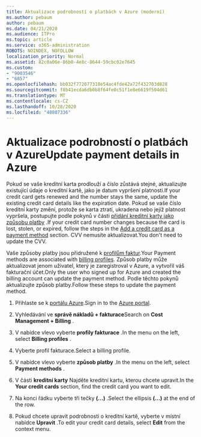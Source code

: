 ```yaml
---
title: Aktualizace podrobností o platbách v Azure (moderní)
ms.author: pebaum
author: pebaum
ms.date: 04/21/2020
ms.audience: ITPro
ms.topic: article
ms.service: o365-administration
ROBOTS: NOINDEX, NOFOLLOW
localization_priority: Normal
ms.assetid: 82c0a06e-86b0-4e8c-8644-59cbc02e7645
ms.custom:
- "9003546"
- "6857"
ms.openlocfilehash: bb032f772077318e54ac4fde42a72f432703d828
ms.sourcegitcommit: f8b41ecda6db0b8f64fe0c51f1e8e6619f504d61
ms.translationtype: MT
ms.contentlocale: cs-CZ
ms.lasthandoff: 10/28/2020
ms.locfileid: "48807336"
---
```

# <a name="update-payment-details-in-azure"></a><span data-ttu-id="84147-102">Aktualizace podrobností o platbách v Azure</span><span class="sxs-lookup"><span data-stu-id="84147-102">Update payment details in Azure</span></span>

<span data-ttu-id="84147-103">Pokud se vaše kreditní karta prodlouží a číslo zůstává stejné, aktualizujte existující údaje o kreditní kartě, jako je datum vypršení platnosti.</span><span class="sxs-lookup"><span data-stu-id="84147-103">If your credit card gets renewed and the number stays the same, update the existing credit card details like the expiration date.</span></span> <span data-ttu-id="84147-104">Pokud se vaše číslo kreditní karty změní, protože se karta ztratí, ukradena nebo jejíž platnost vypršela, postupujte podle pokynů v části [přidání kreditní karty jako způsobu platby](https://docs.microsoft.com/azure/cost-management-billing/manage/change-credit-card?WT.mc_id=Portal-Microsoft_Azure_Support#addcard) .</span><span class="sxs-lookup"><span data-stu-id="84147-104">If your credit card number changes because the card is lost, stolen, or expired, follow the steps in the [Add a credit card as a payment method](https://docs.microsoft.com/azure/cost-management-billing/manage/change-credit-card?WT.mc_id=Portal-Microsoft_Azure_Support#addcard) section.</span></span> <span data-ttu-id="84147-105">CVV nemusíte aktualizovat.</span><span class="sxs-lookup"><span data-stu-id="84147-105">You don't need to update the CVV.</span></span>

<span data-ttu-id="84147-106">Vaše způsoby platby jsou přidružené k [profilům faktur](https://docs.microsoft.com/azure/billing/billing-how-to-change-credit-card?WT.mc_id=Portal-Microsoft_Azure_Support#change-payment-method-for-a-billing-profile).</span><span class="sxs-lookup"><span data-stu-id="84147-106">Your Payment methods are associated with [billing profiles](https://docs.microsoft.com/azure/billing/billing-how-to-change-credit-card?WT.mc_id=Portal-Microsoft_Azure_Support#change-payment-method-for-a-billing-profile).</span></span> <span data-ttu-id="84147-107">Způsob platby může aktualizovat jenom uživatel, který je zaregistroval v Azure, a vytvořil váš fakturační účet.</span><span class="sxs-lookup"><span data-stu-id="84147-107">Only the user who signed up for Azure and created the billing account can update the payment method.</span></span> <span data-ttu-id="84147-108">Podle těchto pokynů aktualizujte způsob platby.</span><span class="sxs-lookup"><span data-stu-id="84147-108">Follow these steps to update the payment method.</span></span>

1. <span data-ttu-id="84147-109">Přihlaste se k [portálu Azure](https://portal.azure.com/).</span><span class="sxs-lookup"><span data-stu-id="84147-109">Sign in to the [Azure portal](https://portal.azure.com/).</span></span>

2. <span data-ttu-id="84147-110">Vyhledávání ve **správě nákladů + fakturace**</span><span class="sxs-lookup"><span data-stu-id="84147-110">Search on **Cost Management + Billing** .</span></span>

3. <span data-ttu-id="84147-111">V nabídce vlevo vyberte **profily fakturace** .</span><span class="sxs-lookup"><span data-stu-id="84147-111">In the menu on the left, select **Billing profiles** .</span></span>

4. <span data-ttu-id="84147-112">Vyberte profil fakturace.</span><span class="sxs-lookup"><span data-stu-id="84147-112">Select a billing profile.</span></span>

5. <span data-ttu-id="84147-113">V nabídce vlevo vyberte **způsob platby** .</span><span class="sxs-lookup"><span data-stu-id="84147-113">In the menu on the left, select **Payment methods** .</span></span>

6. <span data-ttu-id="84147-114">V části **kreditní karty** Najděte kreditní kartu, kterou chcete upravit.</span><span class="sxs-lookup"><span data-stu-id="84147-114">In the **Your credit cards** section, find the credit card you want to edit.</span></span>
7. <span data-ttu-id="84147-115">Na konci řádku vyberte tři tečky **(...)** .</span><span class="sxs-lookup"><span data-stu-id="84147-115">Select the ellipsis **(...)** at the end of the row.</span></span>

8. <span data-ttu-id="84147-116">Pokud chcete upravit podrobnosti o kreditní kartě, vyberte v místní nabídce  **Upravit**  .</span><span class="sxs-lookup"><span data-stu-id="84147-116">To edit your credit card details, select  **Edit**  from the context menu.</span></span>
